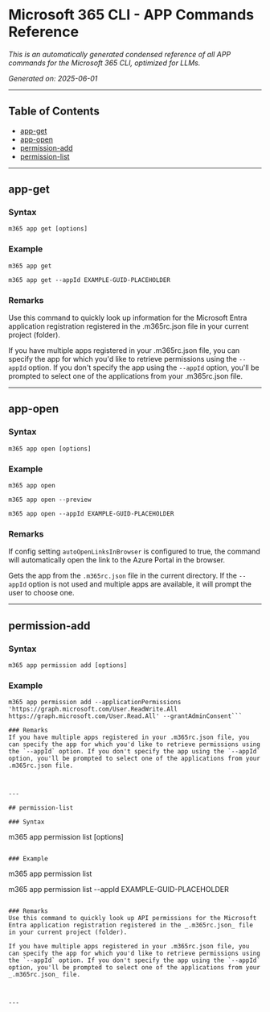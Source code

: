 <!-- DISCLAIMER: All secrets, passwords, and sensitive values in this document are examples only and not real credentials. -->
# Microsoft 365 CLI - APP Commands Reference

*This is an automatically generated condensed reference of all APP commands for the Microsoft 365 CLI, optimized for LLMs.*

*Generated on: 2025-06-01*

---

## Table of Contents

- [app-get](#app-get)
- [app-open](#app-open)
- [permission-add](#permission-add)
- [permission-list](#permission-list)

---

## app-get

### Syntax
```
m365 app get [options]
```

### Example
```
m365 app get

m365 app get --appId EXAMPLE-GUID-PLACEHOLDER

```

### Remarks
Use this command to quickly look up information for the Microsoft Entra application registration registered in the .m365rc.json file in your current project (folder).

If you have multiple apps registered in your .m365rc.json file, you can specify the app for which you'd like to retrieve permissions using the `--appId` option. If you don't specify the app using the `--appId` option, you'll be prompted to select one of the applications from your .m365rc.json file.



---

## app-open

### Syntax
```
m365 app open [options]
```

### Example
```
m365 app open

m365 app open --preview

m365 app open --appId EXAMPLE-GUID-PLACEHOLDER 

```

### Remarks
If config setting `autoOpenLinksInBrowser` is configured to true, the command will automatically open the link to the Azure Portal in the browser.

Gets the app from the `.m365rc.json` file in the current directory. If the `--appId` option is not used and multiple apps are available, it will prompt the user to choose one.



---

## permission-add

### Syntax
```
m365 app permission add [options]
```

### Example
```
m365 app permission add --applicationPermissions 'https://graph.microsoft.com/User.ReadWrite.All https://graph.microsoft.com/User.Read.All' --grantAdminConsent```

### Remarks
If you have multiple apps registered in your .m365rc.json file, you can specify the app for which you'd like to retrieve permissions using the `--appId` option. If you don't specify the app using the `--appId` option, you'll be prompted to select one of the applications from your .m365rc.json file.



---

## permission-list

### Syntax
```
m365 app permission list [options]
```

### Example
```
m365 app permission list

m365 app permission list --appId EXAMPLE-GUID-PLACEHOLDER

```

### Remarks
Use this command to quickly look up API permissions for the Microsoft Entra application registration registered in the _.m365rc.json_ file in your current project (folder).

If you have multiple apps registered in your .m365rc.json file, you can specify the app for which you'd like to retrieve permissions using the `--appId` option. If you don't specify the app using the `--appId` option, you'll be prompted to select one of the applications from your _.m365rc.json_ file.



---
